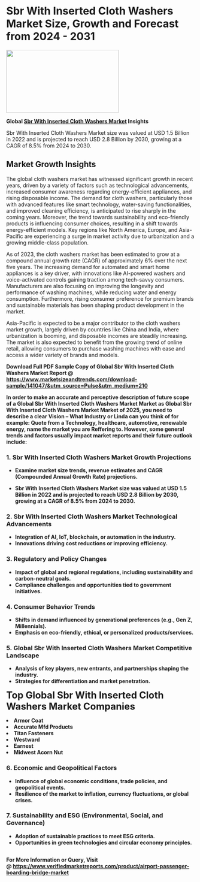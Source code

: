 <H1>Sbr With Inserted Cloth Washers Market Size, Growth and Forecast from 2024 - 2031</H1><img class="aligncenter size-medium wp-image-584254" src="https://thirdeyenews.in/wp-content/uploads/2024/09/Global-Market-Research-300x168.jpeg" alt="" width="300" height="168" /><p><strong>Global&nbsp;<a href="https://www.marketsizeandtrends.com/download-sample/141047/&amp;utm_source=Pulse&amp;utm_medium=210">Sbr With Inserted Cloth Washers Market</a> Insights</strong></p><p>Sbr With Inserted Cloth Washers Market size was valued at USD 1.5 Billion in 2022 and is projected to reach USD 2.8 Billion by 2030, growing at a CAGR of 8.5% from 2024 to 2030.</p><p><h2>Market Growth Insights</h2> <p>The global cloth washers market has witnessed significant growth in recent years, driven by a variety of factors such as technological advancements, increased consumer awareness regarding energy-efficient appliances, and rising disposable income. The demand for cloth washers, particularly those with advanced features like smart technology, water-saving functionalities, and improved cleaning efficiency, is anticipated to rise sharply in the coming years. Moreover, the trend towards sustainability and eco-friendly products is influencing consumer choices, resulting in a shift towards energy-efficient models. Key regions like North America, Europe, and Asia-Pacific are experiencing a surge in market activity due to urbanization and a growing middle-class population.</p> <p><strong></strong></p> <p>As of 2023, the cloth washers market has been estimated to grow at a compound annual growth rate (CAGR) of approximately 6% over the next five years. The increasing demand for automated and smart home appliances is a key driver, with innovations like AI-powered washers and voice-activated controls gaining traction among tech-savvy consumers. Manufacturers are also focusing on improving the longevity and performance of washing machines, while reducing water and energy consumption. Furthermore, rising consumer preference for premium brands and sustainable materials has been shaping product development in the market.</p> <p>Asia-Pacific is expected to be a major contributor to the cloth washers market growth, largely driven by countries like China and India, where urbanization is booming, and disposable incomes are steadily increasing. The market is also expected to benefit from the growing trend of online retail, allowing consumers to purchase washing machines with ease and access a wider variety of brands and models.</p> <p><strong></p><p><span class=""><strong>Download Full PDF Sample Copy of Global Sbr With Inserted Cloth Washers Market Report</strong> @ <a href="https://www.marketsizeandtrends.com/download-sample/141047/&amp;utm_source=Pulse&amp;utm_medium=210" target="_blank">https://www.marketsizeandtrends.com/download-sample/141047/&amp;utm_source=Pulse&amp;utm_medium=210</a></span></p><p>In order to make an accurate and perceptive description of future scope of a Global&nbsp;Sbr With Inserted Cloth Washers Market Market as Global&nbsp;Sbr With Inserted Cloth Washers Market Market of 2025, you need to describe a clear Vision &ndash; What Industry or Linda can you think of for example: Quote from a Technology, healthcare, automotive, renewable energy, name the market you are Reffering to. However, some general trends and factors usually impact market reports and their future outlook include:</p><h3>1.&nbsp;<strong>Sbr With Inserted Cloth Washers Market Growth Projections</strong></h3><ul><li>Examine market size trends, revenue estimates and CAGR (Compounded Annual Growth Rate) projections.</li><li><p>Sbr With Inserted Cloth Washers Market size was valued at USD 1.5 Billion in 2022 and is projected to reach USD 2.8 Billion by 2030, growing at a CAGR of 8.5% from 2024 to 2030.</p></li></ul><h3>2.&nbsp;<strong>Sbr With Inserted Cloth Washers Market Technological Advancements</strong></h3><ul><li>Integration of AI, IoT, blockchain, or automation in the industry.</li><li>Innovations driving cost reductions or improving efficiency.</li></ul><h3>3.&nbsp;<strong>Regulatory and Policy Changes</strong></h3><ul><li>Impact of global and regional regulations, including sustainability and carbon-neutral goals.</li><li>Compliance challenges and opportunities tied to government initiatives.</li></ul><h3>4.&nbsp;<strong>Consumer Behavior Trends</strong></h3><ul><li>Shifts in demand influenced by generational preferences (e.g., Gen Z, Millennials).</li><li>Emphasis on eco-friendly, ethical, or personalized products/services.</li></ul><h3>5.&nbsp;<strong>Global Sbr With Inserted Cloth Washers Market Competitive Landscape</strong></h3><ul><li>Analysis of key players, new entrants, and partnerships shaping the industry.</li><li>Strategies for differentiation and market penetration.</li></ul><p data-pm-slice="1 1 []"><span style="color: inherit; font-family: inherit; font-size: 25px;">Top Global Sbr With Inserted Cloth Washers Market Companies</span></p><div class="" data-test-id=""><p><li>Armor Coat</li><li> Accurate Mfd Products</li><li> Titan Fasteners</li><li> Westward</li><li> Earnest</li><li> Midwest Acorn Nut</li></p></div><h3>6.&nbsp;<strong>Economic and Geopolitical Factors</strong></h3><ul><li>Influence of global economic conditions, trade policies, and geopolitical events.</li><li>Resilience of the market to inflation, currency fluctuations, or global crises.</li></ul><h3>7.&nbsp;<strong>Sustainability and ESG (Environmental, Social, and Governance)</strong></h3><ul><li>Adoption of sustainable practices to meet ESG criteria.</li><li>Opportunities in green technologies and circular economy principles.</li></ul><h2><strong style="font-size: 14px;">For More Information or Query, Visit @&nbsp;</strong><a style="background-color: #ffffff; font-size: 14px;" href="https://www.marketsizeandtrends.com/report/sbr-with-inserted-cloth-washers-market/" target="_blank">https://www.verifiedmarketreports.com/product/airport-passenger-boarding-bridge-market</a></h2>
